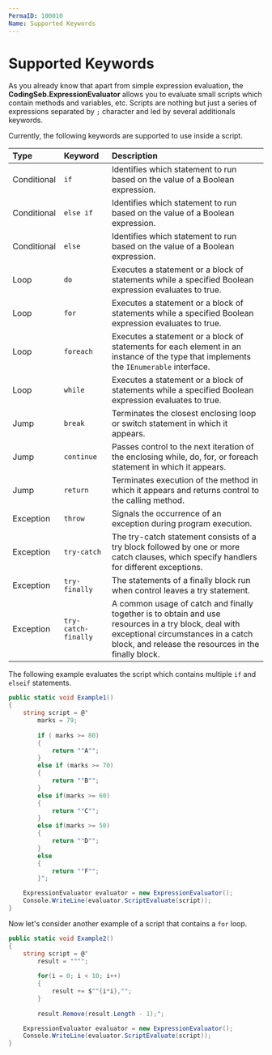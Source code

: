 ```yaml
---
PermaID: 100010
Name: Supported Keywords
---
```


# Supported Keywords

As you already know that apart from simple expression evaluation, the **CodingSeb.ExpressionEvaluator** allows you to evaluate small scripts which contain methods and variables, etc. Scripts are nothing but just a series of expressions separated by `;` character and led by several additionals keywords.

Currently, the following keywords are supported to use inside a script.

| Type        | Keyword              | Description                                                      |
| :-----------| :--------------------| :----------------------------------------------------------------|
| Conditional | `if`                 | Identifies which statement to run based on the value of a Boolean expression. |
| Conditional | `else if`            | Identifies which statement to run based on the value of a Boolean expression. |
| Conditional | `else`               | Identifies which statement to run based on the value of a Boolean expression. |
| Loop      | `do`                 | Executes a statement or a block of statements while a specified Boolean expression evaluates to true. |
| Loop      | `for`	                | Executes a statement or a block of statements while a specified Boolean expression evaluates to true. |
| Loop      | `foreach`            | Executes a statement or a block of statements for each element in an instance of the type that implements the `IEnumerable` interface.
| Loop      | `while`              | Executes a statement or a block of statements while a specified Boolean expression evaluates to true. |
| Jump      | `break`              | Terminates the closest enclosing loop or switch statement in which it appears.          |
| Jump      | `continue`           | Passes control to the next iteration of the enclosing while, do, for, or foreach statement in which it appears. |
| Jump      | `return`             | Terminates execution of the method in which it appears and returns control to the calling method. |
| Exception | `throw`              | Signals the occurrence of an exception during program execution. |
| Exception | `try-catch`          | The try-catch statement consists of a try block followed by one or more catch clauses, which specify handlers for different exceptions. |
| Exception | `try-finally`        | The statements of a finally block run when control leaves a try statement. |
| Exception | `try-catch-finally` | A common usage of catch and finally together is to obtain and use resources in a try block, deal with exceptional circumstances in a catch block, and release the resources in the finally block. |

The following example evaluates the script which contains multiple `if` and `elseif` statements.

```csharp
public static void Example1()
{
    string script = @"
        marks = 79;
        
        if ( marks >= 80)
        {
            return ""A"";
        }
        else if (marks >= 70)
        {
            return ""B"";
        }
        else if(marks >= 60)
        {
            return ""C"";
        }
        else if(marks >= 50)
        {
            return ""D"";
        }
        else
        {
            return ""F"";
        }";

    ExpressionEvaluator evaluator = new ExpressionEvaluator();
    Console.WriteLine(evaluator.ScriptEvaluate(script));
}
``` 

Now let's consider another example of a script that contains a `for` loop.

```csharp
public static void Example2()
{
    string script = @"
        result = """";
        
        for(i = 0; i < 10; i++)
        {
            result += $""{i*i},"";
        }
        
        result.Remove(result.Length - 1);";

    ExpressionEvaluator evaluator = new ExpressionEvaluator();
    Console.WriteLine(evaluator.ScriptEvaluate(script));
}
```
